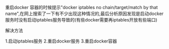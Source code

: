 重启docker 容器的时候提示"docker iptables no chain/target/match by that name",在网上搜索了一下有不少出现这种情况的,最后分析原因发现是启动docker服务时没有启动iptables服务导致的(有些docker需要再iptables开放有些端口)

解决方法

1.启动iptables服务
2.重启docker服务
3.重启docker容器
